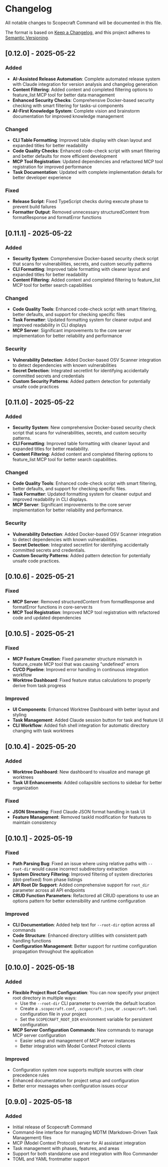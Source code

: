 # Changelog

All notable changes to Scopecraft Command will be documented in this file.

The format is based on [Keep a Changelog](https://keepachangelog.com/en/1.0.0/),
and this project adheres to [Semantic Versioning](https://semver.org/spec/v2.0.0.html).

## [0.12.0] - 2025-05-22

### Added
- **AI-Assisted Release Automation**: Complete automated release system with Claude integration for version analysis and changelog generation
- **Content Filtering**: Added content and completed filtering options to feature_list MCP tool for better data management
- **Enhanced Security Checks**: Comprehensive Docker-based security checking with smart filtering for tasks-ui components
- **AI-First Knowledge System**: Complete vision and brainstorm documentation for improved knowledge management

### Changed
- **CLI Table Formatting**: Improved table display with clean layout and expanded titles for better readability
- **Code Quality Checks**: Enhanced code-check script with smart filtering and better defaults for more efficient development
- **MCP Tool Registration**: Updated dependencies and refactored MCP tool registration for improved performance
- **Task Documentation**: Updated with complete implementation details for better developer experience

### Fixed
- **Release Script**: Fixed TypeScript checks during execute phase to prevent build failures
- **Formatter Output**: Removed unnecessary structuredContent from formatResponse and formatError functions


## [0.11.1] - 2025-05-22

### Added
- **Security System**: Comprehensive Docker-based security check script that scans for vulnerabilities, secrets, and custom security patterns
- **CLI Formatting**: Improved table formatting with cleaner layout and expanded titles for better readability
- **Content Filtering**: Added content and completed filtering to feature_list MCP tool for better search capabilities

### Changed
- **Code Quality Tools**: Enhanced code-check script with smart filtering, better defaults, and support for checking specific files
- **Task Formatter**: Updated formatting system for cleaner output and improved readability in CLI displays
- **MCP Server**: Significant improvements to the core server implementation for better reliability and performance

### Security
- **Vulnerability Detection**: Added Docker-based OSV Scanner integration to detect dependencies with known vulnerabilities
- **Secret Detection**: Integrated secretlint for identifying accidentally committed secrets and credentials
- **Custom Security Patterns**: Added pattern detection for potentially unsafe code practices


## [0.11.0] - 2025-05-22

### Added
- **Security System**: New comprehensive Docker-based security check script that scans for vulnerabilities, secrets, and custom security patterns.
- **CLI Formatting**: Improved table formatting with cleaner layout and expanded titles for better readability.
- **Content Filtering**: Added content and completed filtering options to feature_list MCP tool for better search capabilities.

### Changed
- **Code Quality Tools**: Enhanced code-check script with smart filtering, better defaults, and support for checking specific files.
- **Task Formatter**: Updated formatting system for cleaner output and improved readability in CLI displays.
- **MCP Server**: Significant improvements to the core server implementation for better reliability and performance.

### Security
- **Vulnerability Detection**: Added Docker-based OSV Scanner integration to detect dependencies with known vulnerabilities.
- **Secret Detection**: Integrated secretlint for identifying accidentally committed secrets and credentials.
- **Custom Security Patterns**: Added pattern detection for potentially unsafe code practices.


## [0.10.6] - 2025-05-21

### Fixed
- **MCP Server**: Removed structuredContent from formatResponse and formatError functions in core-server.ts
- **MCP Tool Registration**: Improved MCP tool registration with refactored code and updated dependencies

## [0.10.5] - 2025-05-21

### Fixed
- **MCP Feature Creation**: Fixed parameter structure mismatch in feature_create MCP tool that was causing "undefined" errors
- **CI/CD Pipeline**: Improved error handling in continuous integration workflow
- **Worktree Dashboard**: Fixed feature status calculations to properly derive from task progress

### Improved
- **UI Components**: Enhanced Worktree Dashboard with better layout and styling
- **Task Management**: Added Claude session button for task and feature UI
- **CLI Workflow**: Added fish shell integration for automatic directory changing with task worktrees

## [0.10.4] - 2025-05-20

### Added
- **Worktree Dashboard**: New dashboard to visualize and manage git worktrees
- **Task UI Enhancements**: Added collapsible sections to sidebar for better organization

### Fixed
- **JSON Streaming**: Fixed Claude JSON format handling in task UI
- **Feature Management**: Removed taskId modification for features to maintain consistency

## [0.10.1] - 2025-05-19

### Fixed
- **Path Parsing Bug**: Fixed an issue where using relative paths with `--root-dir` would cause incorrect subdirectory extraction
- **System Directory Filtering**: Improved filtering of system directories (dot-prefixed) from phase listings
- **API Root Dir Support**: Added comprehensive support for `root_dir` parameter across all API endpoints
- **CRUD Function Parameters**: Refactored all CRUD operations to use an options pattern for better extensibility and runtime configuration

### Improved
- **CLI Documentation**: Added help text for `--root-dir` option across all commands
- **Code Structure**: Enhanced directory utilities with consistent path handling functions
- **Configuration Management**: Better support for runtime configuration propagation throughout the application

## [0.10.0] - 2025-05-18

### Added
- **Flexible Project Root Configuration**: You can now specify your project root directory in multiple ways:
  - Use the `--root-dir` CLI parameter to override the default location
  - Create a `.scopecraft.conf`, `.scopecraft.json`, or `.scopecraft.toml` configuration file in your project
  - Set the `SCOPECRAFT_ROOT_DIR` environment variable for persistent configuration
- **MCP Server Configuration Commands**: New commands to manage MCP server configuration
  - Easier setup and management of MCP server instances
  - Better integration with Model Context Protocol clients

### Improved
- Configuration system now supports multiple sources with clear precedence rules
- Enhanced documentation for project setup and configuration
- Better error messages when configuration issues occur

## [0.9.0] - 2025-05-18

### Added
- Initial release of Scopecraft Command
- Command-line interface for managing MDTM (Markdown-Driven Task Management) files
- MCP (Model Context Protocol) server for AI assistant integration
- Task management with phases, features, and areas
- Support for both standalone use and integration with Roo Commander
- TOML and YAML frontmatter support